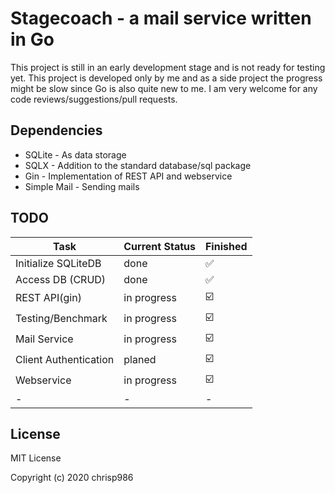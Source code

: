 # Stagecoach - a mail service written in Go


This project is still in an early development stage and is not ready for testing yet. This project is developed only by me and 
as a side project the progress might be slow since Go is also quite new to me. I am very welcome for any code reviews/suggestions/pull requests. 



## Dependencies

- SQLite - As data storage
- SQLX - Addition to the standard database/sql package
- Gin - Implementation of REST API and webservice
- Simple Mail - Sending mails



## TODO

| Task           | Current Status | Finished | 
|----------------|----------------|-----------|
| Initialize SQLiteDB | done | :white_check_mark:
| Access DB (CRUD)   | done  | :white_check_mark:
| REST API(gin)   | in progress | :ballot_box_with_check:
| Testing/Benchmark  | in progress | :ballot_box_with_check:
| Mail Service  | in progress | :ballot_box_with_check:
| Client Authentication  | planed | :ballot_box_with_check:
| Webservice  | in progress | :ballot_box_with_check:
| -  | - | -




## License 

MIT License

Copyright (c) 2020 chrisp986